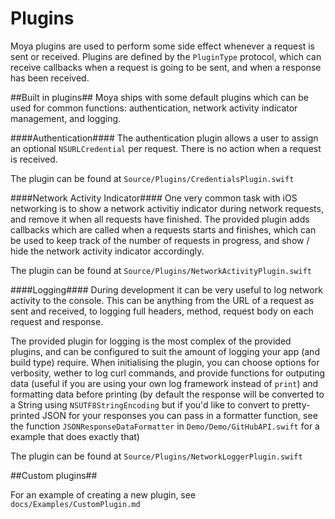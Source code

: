 Plugins
=======

Moya plugins are used to perform some side effect whenever a request is sent or received. Plugins are defined by the `PluginType` protocol, which can receive callbacks when a request is going to be sent, and when a response has been received. 

##Built in plugins##
Moya ships with some default plugins which can be used for common functions: authentication, network activity indicator management, and logging.

####Authentication####
The authentication plugin allows a user to assign an optional `NSURLCredential` per request. There is no action when a request is received. 

The plugin can be found at `Source/Plugins/CredentialsPlugin.swift`

####Network Activity Indicator####
One very common task with iOS networking is to show a network activitiy indicator during network requests, and remove it when all requests have finished. The provided plugin adds callbacks which are called when a requests starts and finishes, which can be used to keep track of the number of requests in progress, and show / hide the network activity indicator accordingly. 

The plugin can be found at `Source/Plugins/NetworkActivityPlugin.swift`

####Logging####
During development it can be very useful to log network activity to the console. This can be anything from the URL of a request as sent and received, to logging full headers, method, request body on each request and response. 

The provided plugin for logging is the most complex of the provided plugins, and can be configured to suit the amount of logging your app (and build type) require. When initialising the plugin, you can choose options for verbosity, wether to log curl commands, and provide functions for outputing data (useful if you are using your own log framework instead of `print`) and formatting data before printing (by default the response will be converted to a String using `NSUTF8StringEncoding` but if you'd like to convert to pretty-printed JSON for your responses you can pass in a formatter function, see the function `JSONResponseDataFormatter` in `Demo/Demo/GitHubAPI.swift` for a example that does exactly that)

The plugin can be found at `Source/Plugins/NetworkLoggerPlugin.swift`

##Custom plugins##

For an example of creating a new plugin, see `docs/Examples/CustomPlugin.md`